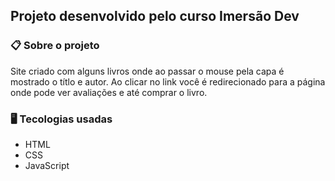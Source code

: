 ## Projeto desenvolvido pelo curso Imersão Dev

### 📋 Sobre o projeto
Site criado com alguns livros onde ao passar o mouse pela capa é mostrado o títlo e autor. Ao clicar no link você é redirecionado para a página onde pode ver avaliações e até comprar o livro.

### 🖥 Tecologias usadas
- HTML
- CSS
- JavaScript
